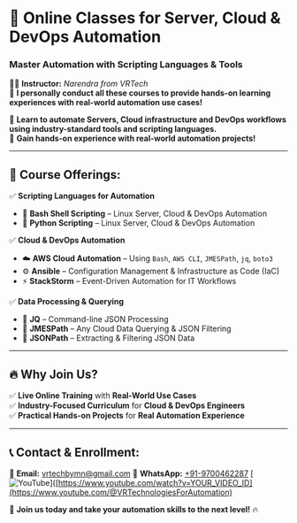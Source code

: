 # 🚀 Online Classes for Server, Cloud & DevOps Automation
### **Master Automation with Scripting Languages & Tools**

👨‍💻 **Instructor:** *Narendra from VRTech*  
🔹 **I personally conduct all these courses to provide hands-on learning experiences with real-world automation use cases!** 

🔹 **Learn to automate Servers, Cloud infrastructure and DevOps workflows using industry-standard tools and scripting languages.**  
🔹 **Gain hands-on experience with real-world automation projects!**  

---

## 📌 Course Offerings:
✅ **Scripting Languages for Automation**  
   - 🐧 **Bash Shell Scripting** – Linux Server, Cloud & DevOps Automation  
   - 🐍 **Python Scripting** – Linux Server, Cloud & DevOps Automation  

✅ **Cloud & DevOps Automation**  
   - ☁️ **AWS Cloud Automation** – Using `Bash`, `AWS CLI`, `JMESPath`, `jq`, `boto3`
   - ⚙️ **Ansible** – Configuration Management & Infrastructure as Code (IaC)  
   - ⚡ **StackStorm** – Event-Driven Automation for IT Workflows  

✅ **Data Processing & Querying**  
   - 📌 **JQ** – Command-line JSON Processing  
   - 📌 **JMESPath** – Any Cloud Data Querying & JSON Filtering  
   - 📌 **JSONPath** – Extracting & Filtering JSON Data  



---

## 🔥 Why Join Us?
✅ **Live Online Training** with **Real-World Use Cases**  
✅ **Industry-Focused Curriculum** for **Cloud & DevOps Engineers**  
✅ **Practical Hands-on Projects** for **Real Automation Experience**  

---

## 📞 Contact & Enrollment:
📧 **Email:** [vrtechbymn@gmail.com](mailto:vrtechbymn@gmail.com)
📱 **WhatsApp:** [+91-9700462287](https://wa.me/919700462287)
[![YouTube](https://img.shields.io/badge/Watch%20on-YouTube-red?style=for-the-badge&logo=youtube)]([https://www.youtube.com/watch?v=YOUR_VIDEO_ID](https://www.youtube.com/@VRTechnologiesForAutomation)



🚀 **Join us today and take your automation skills to the next level!** 🔥
